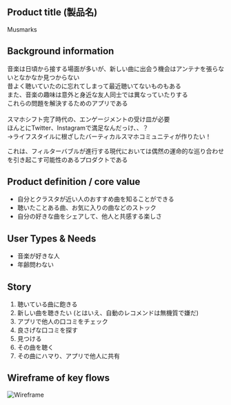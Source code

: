 ## Product title (製品名)
Musmarks

## Background information
音楽は日頃から接する場面が多いが、新しい曲に出会う機会はアンテナを張らないとなかなか見つからない \
昔よく聴いていたのに忘れてしまって最近聴いてないものもある \
また、音楽の趣味は意外と身近な友人同士では異なっていたりする \
これらの問題を解決するためのアプリである \
\
スマホシフト完了時代の、エンゲージメントの受け皿が必要 \
ほんとにTwitter、Instagramで満足なんだっけ、、？ \
→ライフスタイルに根ざしたバーティカルスマホコミュニティが作りたい！

これは、フィルターバブルが進行する現代においては偶然の運命的な巡り合わせを引き起こす可能性のあるプロダクトである

## Product definition / core value
- 自分とクラスタが近い人のおすすめ曲を知ることができる
- 聴いたことある曲、お気に入りの曲などのストック
- 自分の好きな曲をシェアして、他人と共感する楽しさ

## User Types & Needs
- 音楽が好きな人
- 年齢問わない

## Story
1. 聴いている曲に飽きる
2. 新しい曲を聴きたい (とはいえ、自動のレコメンドは無機質で嫌だ)
3. アプリで他人の口コミをチェック
4. 良さげな口コミを探す
5. 見つける
6. その曲を聴く
7. その曲にハマり、アプリで他人に共有

## Wireframe of key flows
![Wireframe](https://i.imgur.com/TS7gHhS.png)
